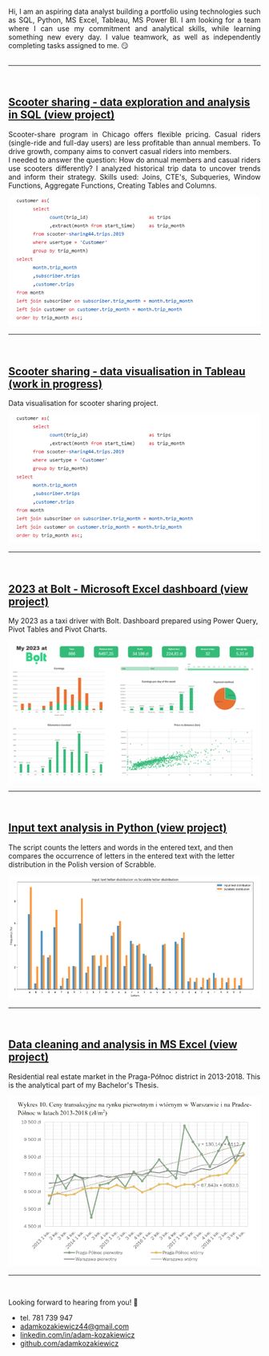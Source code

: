 <br>
<div style="text-align: justify">Hi, I am an aspiring data analyst building a portfolio using technologies such as SQL, Python, MS Excel, Tableau, MS Power BI. I am looking for a team where I can use my commitment and analytical skills, while learning something new every day. I value teamwork, as well as independently completing tasks assigned to me. 😏</div>
<br>

---
<br>

## [Scooter sharing - data exploration and analysis in SQL (view project)](https://github.com/adamkozakiewicz/portfolio/blob/main/Scooter%20sharing.sql)
<div style="text-align: justify">Scooter-share program in Chicago offers flexible pricing. Casual riders (single-ride and full-day users) are less profitable than annual members. To drive growth, company aims 
to convert casual riders into members.</div>
<div style="text-align: justify">I needed to answer the question: How do annual members and casual riders use scooters differently? I analyzed historical trip data to uncover trends and inform their strategy. Skills used: Joins, CTE's, Subqueries, Window Functions, Aggregate Functions, Creating Tables and Columns.</div>


[![Scooter sharing - data exploration and analysis in SQL](/photos/scooter_sharing2.png "View project")](https://github.com/adamkozakiewicz/portfolio/blob/main/Scooter%20sharing.sql)
 
---
<br>

## [Scooter sharing - data visualisation in Tableau (work in progress)](https://github.com/adamkozakiewicz/portfolio/blob/main/Scooter%20sharing.sql)
Data visualisation for scooter sharing project.

 ![Scooter sharing - Tableau dashboard](/photos/scooter_sharing2.png)
 
---
<br>

## [2023 at Bolt - Microsoft Excel dashboard (view project)](https://github.com/adamkozakiewicz/portfolio/blob/main/My%202023%20at%20Bolt%20-%20Dashboard.xlsx)
My 2023 as a taxi driver with Bolt. Dashboard prepared using Power Query, Pivot Tables and Pivot Charts.

 [![2023 at Bolt - Microsoft Excel dashboard](/photos/bolt_dashboard.png "View project")](https://github.com/adamkozakiewicz/portfolio/blob/main/My%202023%20at%20Bolt%20-%20Dashboard.xlsx)
 
---
<br>

## [Input text analysis in Python (view project)](https://github.com/adamkozakiewicz/portfolio/blob/main/Input%20text%20analysis.ipynb)
The script counts the letters and words in the entered text, and then compares the occurrence of letters in the entered text with the letter distribution in the Polish version of Scrabble.

 [![Input text analysis in Python](/photos/text_analysis.png "View project")](https://github.com/adamkozakiewicz/portfolio/blob/main/Input%20text%20analysis.ipynb)
 
---
<br>

## [Data cleaning and analysis in MS Excel (view project)](https://github.com/adamkozakiewicz/portfolio/blob/main/Residential%20real%20estate%20market%20in%20the%20Praga-P%C3%B3%C5%82noc%20district%20in%202013-2018.pdf)
Residential real estate market in the Praga-Północ district in 2013-2018. This is the analytical part of my Bachelor's Thesis.

 [![Residential real estate market](/photos/eastate_market.png "View project")](https://github.com/adamkozakiewicz/portfolio/blob/main/Residential%20real%20estate%20market%20in%20the%20Praga-P%C3%B3%C5%82noc%20district%20in%202013-2018.pdf)
 
---
<br>
  
Looking forward to hearing from you! 👀

 - tel. 781 739 947 
 - <adamkozakiewicz44@gmail.com>
 - [linkedin.com/in/adam-kozakiewicz](https://linkedin.com/in/adam-kozakiewicz)
 - [github.com/adamkozakiewicz](https://github.com/adamkozakiewicz)
